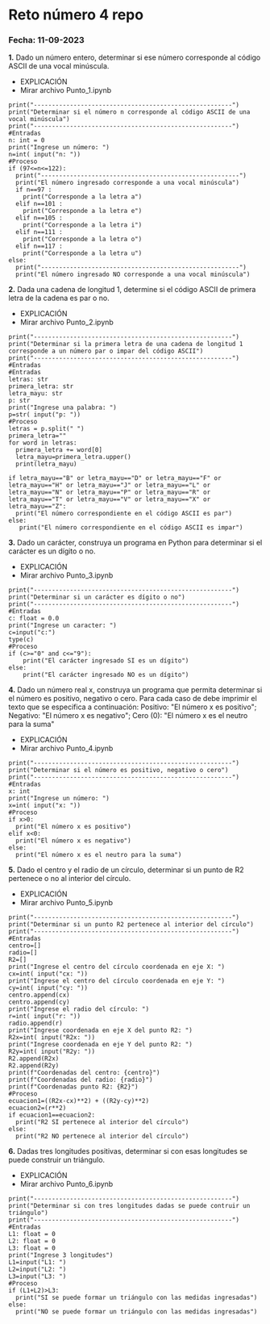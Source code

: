 # Reto número 4 repo
### Fecha:  11-09-2023
**1.** Dado un número entero, determinar si ese número corresponde al código ASCII de una vocal minúscula.
* EXPLICACIÓN
* Mirar archivo Punto_1.ipynb
```pseudocode
print("-------------------------------------------------------")
print("Determinar si el número n corresponde al código ASCII de una vocal minúscula")
print("-------------------------------------------------------")
#Entradas
n: int = 0
print("Ingrese un número: ")
n=int( input("n: "))
#Proceso
if (97<=n<=122):
  print("-------------------------------------------------------")
  print("El número ingresado corresponde a una vocal minúscula")
  if n==97 :
    print("Corresponde a la letra a")
  elif n==101 :
    print("Corresponde a la letra e")
  elif n==105 :
    print("Corresponde a la letra i")
  elif n==111 :
    print("Corresponde a la letra o")
  elif n==117 :
    print("Corresponde a la letra u")
else:
  print("-------------------------------------------------------")
  print("El número ingresado NO corresponde a una vocal minúscula")
```
**2.** Dada una cadena de longitud 1, determine si el código ASCII de primera letra de la cadena es par o no.
* EXPLICACIÓN
* Mirar archivo Punto_2.ipynb
```pseudocode
print("-------------------------------------------------------")
print("Determinar si la primera letra de una cadena de longitud 1 corresponde a un número par o impar del código ASCII")
print("-------------------------------------------------------")
#Entradas
#Entradas
letras: str
primera_letra: str
letra_mayu: str
p: str
print("Ingrese una palabra: ")
p=str( input("p: "))
#Proceso
letras = p.split(" ")
primera_letra=""
for word in letras:
  primera_letra += word[0]
  letra_mayu=primera_letra.upper()
  print(letra_mayu)

if letra_mayu=="B" or letra_mayu=="D" or letra_mayu=="F" or letra_mayu=="H" or letra_mayu=="J" or letra_mayu=="L" or letra_mayu=="N" or letra_mayu=="P" or letra_mayu=="R" or letra_mayu=="T" or letra_mayu=="V" or letra_mayu=="X" or letra_mayu=="Z":
  print("El número correspondiente en el código ASCII es par")
else:
   print("El número correspondiente en el código ASCII es impar")
```
**3.** Dado un carácter, construya un programa en Python para determinar si el carácter es un dígito o no.
* EXPLICACIÓN
* Mirar archivo Punto_3.ipynb
```pseudocode
print("-------------------------------------------------------")
print("Determinar si un carácter es dígito o no")
print("-------------------------------------------------------")
#Entradas
c: float = 0.0
print("Ingrese un caracter: ")
c=input("c:")
type(c)
#Proceso
if (c>="0" and c<="9"):
    print("El carácter ingresado SI es un dígito")
else:
    print("El carácter ingresado NO es un dígito")
```
**4.** Dado un número real x, construya un programa que permita determinar si el número es positivo, negativo o cero. Para cada caso de debe imprimir el texto que se especifica a continuación: Positivo: "El número x es positivo"; Negativo: "El número x es negativo"; Cero (0): "El número x es el neutro para la suma"
* EXPLICACIÓN
* Mirar archivo Punto_4.ipynb
```pseudocode
print("-------------------------------------------------------")
print("Determinar si el número es positivo, negativo o cero")
print("-------------------------------------------------------")
#Entradas
x: int
print("Ingrese un número: ")
x=int( input("x: "))
#Proceso
if x>0:
  print("El número x es positivo")
elif x<0:
  print("El número x es negativo")
else:
  print("El número x es el neutro para la suma")
```
**5.** Dado el centro y el radio de un círculo, determinar si un punto de R2 pertenece o no al interior del círculo.
* EXPLICACIÓN
* Mirar archivo Punto_5.ipynb
```pseudocode
print("-------------------------------------------------------")
print("Determinar si un punto R2 pertenece al interior del círculo")
print("-------------------------------------------------------")
#Entradas
centro=[]
radio=[]
R2=[]
print("Ingrese el centro del círculo coordenada en eje X: ")
cx=int( input("cx: "))
print("Ingrese el centro del círculo coordenada en eje Y: ")
cy=int( input("cy: "))
centro.append(cx)
centro.append(cy)
print("Ingrese el radio del círculo: ")
r=int( input("r: "))
radio.append(r)
print("Ingrese coordenada en eje X del punto R2: ")
R2x=int( input("R2x: "))
print("Ingrese coordenada en eje Y del punto R2: ")
R2y=int( input("R2y: "))
R2.append(R2x)
R2.append(R2y)
print(f"Coordenadas del centro: {centro}")
print(f"Coordenadas del radio: {radio}")
print(f"Coordenadas punto R2: {R2}")
#Proceso
ecuacion1=((R2x-cx)**2) + ((R2y-cy)**2)
ecuacion2=(r**2)
if ecuacion1==ecuacion2:
  print("R2 SI pertenece al interior del círculo")
else:
  print("R2 NO pertenece al interior del círculo")
```
**6.** Dadas tres longitudes positivas, determinar si con esas longitudes se puede construir un triángulo.
* EXPLICACIÓN
* Mirar archivo Punto_6.ipynb
```pseudocode
print("-------------------------------------------------------")
print("Determinar si con tres longitudes dadas se puede contruir un triángulo")
print("-------------------------------------------------------")
#Entradas
L1: float = 0
L2: float = 0
L3: float = 0
print("Ingrese 3 longitudes")
L1=input("L1: ")
L2=input("L2: ")
L3=input("L3: ")
#Proceso
if (L1+L2)>L3:
  print("SI se puede formar un triángulo con las medidas ingresadas")
else: 
  print("NO se puede formar un triángulo con las medidas ingresadas")
```
